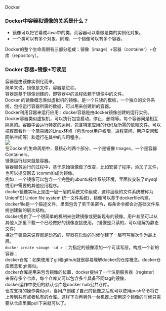 Docker
<a name="zxLpg"></a>
### Docker中容器和镜像的关系是什么？

- 镜像可以把它看成Java中的类，而容器可以看做是类的实例化对象。
- 一个类可以有多个对象，同理，一个镜像可以有多个容器。

Docker的整个生命周期有三部分组成：镜像（image）+容器（container）+仓库（repository）。
<a name="E056w"></a>
### Docker 容器=镜像+可读层
容器是由镜像实例化而来。<br />简单来说，镜像是文件，容器是进程。<br />容器是基于镜像创建的，即容器中的进程依赖于镜像中的文件。<br />Docker 的镜像概念类似虚拟机的镜像。是一个只读的模板，一个独立的文件系统，包括运行容器所需的数据，可以用来创建新的容器。<br />Docker利用容器来运行应用：docker容器是由docker镜像创建的运行实例。<br />Docker容器类似虚拟机，可以执行包含启动，停止，删除等。每个容器间是相互隔离的。容器中会运行特定的运用，包含特定应用的代码及所需的依赖文件。可以把容器看作一个简易版的Linux环境（包含root用户权限，进程空间，用户空间和网络空间等）和运行在其中的应用程序。<br />![](https://cdn.nlark.com/yuque/0/2023/jpeg/396745/1695000316251-503dfe4d-1880-4255-aa1d-9191521b5f74.jpeg)<br />在Docker的生命周期中，最核心的两个部分，一个是镜像 Images，一个是容器 Containers。<br />镜像运行起来就是容器。<br />容器服务运行的过程中，基于原始镜像做了改变，比如安装了程序，添加了文件，也可以提交回去 (commit)成为镜像。<br />例如：一个镜像可以包含一个完整的ubuntu操作系统环境，里面仅安装了mysql或用户需要的其他应用程序。<br />docker镜像实际上是由一层一层的系统文件组成，这种层级的文件系统被称为UnionFS( Union file system  统一文件系统)，镜像可以基于dockerfile构建，dockerfile是一个描述文件，里面包含了若干条密令，每条命令都会对基础文件系统创建新的层次结构。<br />docker提供了一个很简单的机制来创建镜像或更新现有的镜像。用户甚至可以从其他人那里下载一个已经做好的镜像直接使用。（镜像是只读的，可以理解为静态文件）<br />相对于镜像来说容器是动态的，容器在启动的时候创建了一层可写层次作为最上层。<br />`docker create <image -id >` ：为指定的镜像添加一个可读写层，构成一个新的容器；<br />docker仓库：如果使用了git和github就很容易理解docker的仓库概念。docker仓库概念和git类似。<br />docker仓库是用来包含镜像的位置，docker提供了一个注册服务器（register）来保存多个仓库，每个仓库又可以包含多个具备不同tag的镜像，<br />docker运作中使用的默认仓库是docker hub公共仓库。<br />仓库支持的操作类似git，当用户创建了自己的镜像之后就可以使用push命令将它上传到共有或者私有的仓库。这样下次再另外一台机器上使用这个镜像的时候只需要从仓库里面pull下来就可以了。
